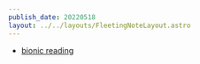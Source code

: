 ```yaml
---
publish_date: 20220518    
layout: ../../layouts/FleetingNoteLayout.astro
---
```

- [bionic reading](https://bionic-reading.com/)

